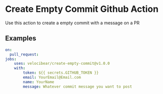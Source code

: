 # Create Empty Commit Github Action

Use this action to create a empty commit with a message on a PR
## Examples

```yaml
on:
  pull_request:
jobs:
    uses: velocibear/create-empty-commit@v1.0.0
    with:
        token: ${{ secrets.GITHUB_TOKEN }}
        email: YourEmail@Email.com
        name: YourName
        message: Whatever commit message you want to post
```

